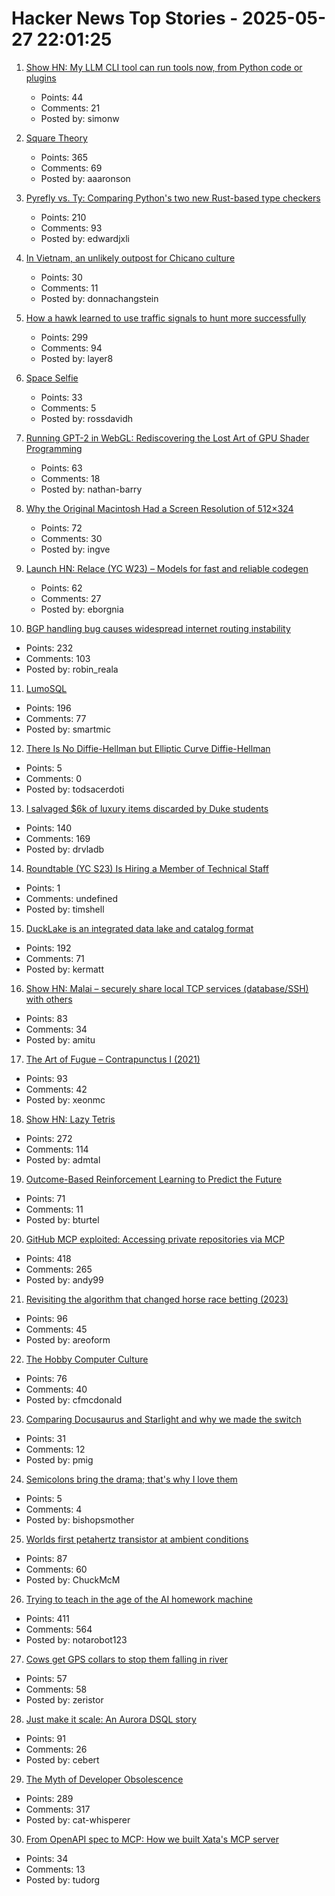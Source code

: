 # Hacker News Top Stories - 2025-05-27 22:01:25

1. [Show HN: My LLM CLI tool can run tools now, from Python code or plugins](https://simonwillison.net/2025/May/27/llm-tools/)
   - Points: 44
   - Comments: 21
   - Posted by: simonw

2. [Square Theory](https://aaronson.org/blog/square-theory)
   - Points: 365
   - Comments: 69
   - Posted by: aaaronson

3. [Pyrefly vs. Ty: Comparing Python's two new Rust-based type checkers](https://blog.edward-li.com/tech/comparing-pyrefly-vs-ty/)
   - Points: 210
   - Comments: 93
   - Posted by: edwardjxli

4. [In Vietnam, an unlikely outpost for Chicano culture](https://www.latimes.com/world-nation/story/2025-05-27/chicano-culture-vietnam)
   - Points: 30
   - Comments: 11
   - Posted by: donnachangstein

5. [How a hawk learned to use traffic signals to hunt more successfully](https://www.frontiersin.org/news/2025/05/23/street-smarts-hawk-use-traffic-signals-hunting)
   - Points: 299
   - Comments: 94
   - Posted by: layer8

6. [Space Selfie](https://space.crunchlabs.com/)
   - Points: 33
   - Comments: 5
   - Posted by: rossdavidh

7. [Running GPT-2 in WebGL: Rediscovering the Lost Art of GPU Shader Programming](https://nathan.rs/posts/gpu-shader-programming/)
   - Points: 63
   - Comments: 18
   - Posted by: nathan-barry

8. [Why the Original Macintosh Had a Screen Resolution of 512×324](https://512pixels.net/2025/05/original-macintosh-resolution/)
   - Points: 72
   - Comments: 30
   - Posted by: ingve

9. [Launch HN: Relace (YC W23) – Models for fast and reliable codegen](undefined)
   - Points: 62
   - Comments: 27
   - Posted by: eborgnia

10. [BGP handling bug causes widespread internet routing instability](https://blog.benjojo.co.uk/post/bgp-attr-40-junos-arista-session-reset-incident)
   - Points: 232
   - Comments: 103
   - Posted by: robin_reala

11. [LumoSQL](https://lumosql.org/src/lumosql/doc/trunk/README.md)
   - Points: 196
   - Comments: 77
   - Posted by: smartmic

12. [There Is No Diffie-Hellman but Elliptic Curve Diffie-Hellman](https://keymaterial.net/2025/05/23/there-is-no-diffie-hellman-but-elliptic-curve-diffie-hellman/)
   - Points: 5
   - Comments: 0
   - Posted by: todsacerdoti

13. [I salvaged $6k of luxury items discarded by Duke students](https://indyweek.com/culture/duke-students-dumpster-diving/)
   - Points: 140
   - Comments: 169
   - Posted by: drvladb

14. [Roundtable (YC S23) Is Hiring a Member of Technical Staff](https://www.ycombinator.com/companies/roundtable/jobs/ZTZHEbb-member-of-technical-staff)
   - Points: 1
   - Comments: undefined
   - Posted by: timshell

15. [DuckLake is an integrated data lake and catalog format](https://ducklake.select/)
   - Points: 192
   - Comments: 71
   - Posted by: kermatt

16. [Show HN: Malai – securely share local TCP services (database/SSH) with others](https://malai.sh/hello-tcp/)
   - Points: 83
   - Comments: 34
   - Posted by: amitu

17. [The Art of Fugue – Contrapunctus I (2021)](https://www.ethanhein.com/wp/2021/the-art-of-fugue-contrapunctus-i/)
   - Points: 93
   - Comments: 42
   - Posted by: xeonmc

18. [Show HN: Lazy Tetris](https://lazytetris.com/)
   - Points: 272
   - Comments: 114
   - Posted by: admtal

19. [Outcome-Based Reinforcement Learning to Predict the Future](https://arxiv.org/abs/2505.17989)
   - Points: 71
   - Comments: 11
   - Posted by: bturtel

20. [GitHub MCP exploited: Accessing private repositories via MCP](https://invariantlabs.ai/blog/mcp-github-vulnerability)
   - Points: 418
   - Comments: 265
   - Posted by: andy99

21. [Revisiting the algorithm that changed horse race betting (2023)](https://actamachina.com/posts/annotated-benter-paper)
   - Points: 96
   - Comments: 45
   - Posted by: areoform

22. [The Hobby Computer Culture](https://technicshistory.com/2025/05/24/the-hobby-computer-culture/)
   - Points: 76
   - Comments: 40
   - Posted by: cfmcdonald

23. [Comparing Docusaurus and Starlight and why we made the switch](https://glasskube.dev/blog/distr-docs/)
   - Points: 31
   - Comments: 12
   - Posted by: pmig

24. [Semicolons bring the drama; that's why I love them](https://www.ft.com/content/80c39c74-8753-44bf-aeb0-cf6701a64f02)
   - Points: 5
   - Comments: 4
   - Posted by: bishopsmother

25. [Worlds first petahertz transistor at ambient conditions](https://news.arizona.edu/news/u-researchers-developing-worlds-first-petahertz-speed-phototransistor-ambient-conditions)
   - Points: 87
   - Comments: 60
   - Posted by: ChuckMcM

26. [Trying to teach in the age of the AI homework machine](https://www.solarshades.club/p/dispatch-from-the-trenches-of-the)
   - Points: 411
   - Comments: 564
   - Posted by: notarobot123

27. [Cows get GPS collars to stop them falling in river](https://www.bbc.co.uk/news/articles/cj4229k744lo)
   - Points: 57
   - Comments: 58
   - Posted by: zeristor

28. [Just make it scale: An Aurora DSQL story](https://www.allthingsdistributed.com/2025/05/just-make-it-scale-an-aurora-dsql-story.html)
   - Points: 91
   - Comments: 26
   - Posted by: cebert

29. [The Myth of Developer Obsolescence](https://alonso.network/the-recurring-cycle-of-developer-replacement-hype/)
   - Points: 289
   - Comments: 317
   - Posted by: cat-whisperer

30. [From OpenAPI spec to MCP: How we built Xata's MCP server](https://xata.io/blog/built-xata-mcp-server)
   - Points: 34
   - Comments: 13
   - Posted by: tudorg

